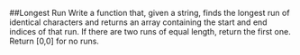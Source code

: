 ##Longest Run
Write a function that, given a string, finds the longest run of identical characters and returns an array containing the start and end indices of that run.
If there are two runs of equal length, return the first one. Return [0,0] for no runs.
